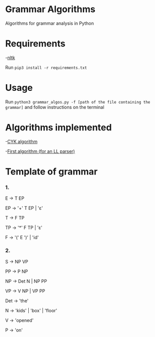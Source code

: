 # Grammar Algorithms
Algorithms for grammar analysis in Python

# Requirements
-[nltk](https://www.nltk.org/)

Run `pip3 install -r requirements.txt`

# Usage
Run `python3 grammar_algos.py -f [path of the file containing the grammar]` and follow instructions on the terminal

# Algorithms implemented
-[CYK algorithm](https://en.wikipedia.org/wiki/CYK_algorithm)

-[First algorithm (for an LL parser)](https://en.wikipedia.org/wiki/LL_parser)

# Template of grammar
### 1.

E -> T EP

EP -> '+' T EP | 'ε'

T -> F TP

TP -> '*' F TP | 'ε'

F -> '(' E ')' | 'id'



### 2.

S -> NP VP

PP -> P NP

NP -> Det N | NP PP

VP -> V NP | VP PP

Det -> 'the'

N -> 'kids' | 'box' | 'floor'

V -> 'opened'

P -> 'on'
